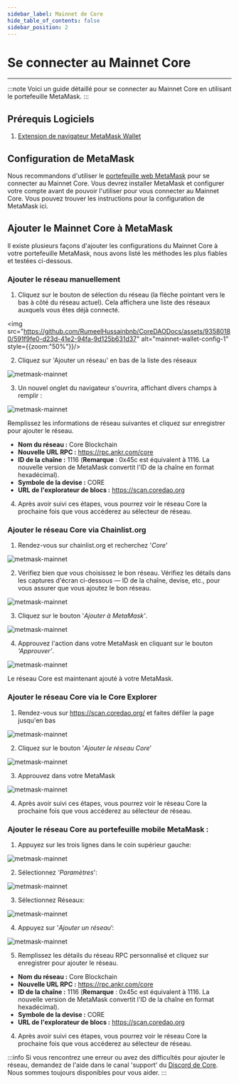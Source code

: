 ```yaml
---
sidebar_label: Mainnet de Core
hide_table_of_contents: false
sidebar_position: 2
---
```


# Se connecter au Mainnet Core

---

:::note
Voici un guide détaillé pour se connecter au Mainnet Core en utilisant le portefeuille MetaMask.
:::

## Prérequis Logiciels

1. [Extension de navigateur MetaMask Wallet](https://metamask.io/)

## Configuration de MetaMask

Nous recommandons d'utiliser le [portefeuille web MetaMask](https://metamask.io/) pour se connecter au Mainnet Core. Vous devrez installer MetaMask et configurer votre compte avant de pouvoir l'utiliser pour vous connecter au Mainnet Core. Vous pouvez trouver les instructions pour la configuration de MetaMask ici.

## Ajouter le Mainnet Core à MetaMask

Il existe plusieurs façons d'ajouter les configurations du Mainnet Core à votre portefeuille MetaMask, nous avons listé les méthodes les plus fiables et testées ci-dessous.

### Ajouter le réseau manuellement

1. Cliquez sur le bouton de sélection du réseau (la flèche pointant vers le bas à côté du réseau actuel). Cela affichera une liste des réseaux auxquels vous êtes déjà connecté.

<img src="https://github.com/RumeelHussainbnb/CoreDAODocs/assets/93580180/591f9fe0-d23d-41e2-94fa-9d125b631d37" alt="mainnet-wallet-config-1" style={{zoom:"50%"}}/>

2. Cliquez sur 'Ajouter un réseau' en bas de la liste des réseaux

![metmask-mainnet](../../../../../static/img/miannet-wallet-config/mainnet-wallet-config-2.webp)

3. Un nouvel onglet du navigateur s'ouvrira, affichant divers champs à remplir :

![metmask-mainnet](../../../../../static/img/miannet-wallet-config/mainnet-wallet-config-3.webp)

Remplissez les informations de réseau suivantes et cliquez sur enregistrer pour ajouter le réseau.

- **Nom du réseau :** Core Blockchain
- **Nouvelle URL RPC :** https://rpc.ankr.com/core
- **ID de la chaîne :** 1116 (**Remarque** : 0x45c est équivalent à 1116. La nouvelle version de MetaMask convertit l'ID de la chaîne en format hexadécimal).
- **Symbole de la devise :** CORE
- **URL de l'explorateur de blocs :** https://scan.coredao.org

4. Après avoir suivi ces étapes, vous pourrez voir le réseau Core la prochaine fois que vous accéderez au sélecteur de réseau.

### Ajouter le réseau Core via Chainlist.org

1. Rendez-vous sur chainlist.org et recherchez '_Core_’

![metmask-mainnet](../../../../../static/img/miannet-wallet-config/mainnet-wallet-config-4.webp)

2. Vérifiez bien que vous choisissez le bon réseau. Vérifiez les détails dans les captures d'écran ci-dessous — ID de la chaîne, devise, etc., pour vous assurer que vous ajoutez le bon réseau.

![metmask-mainnet](../../../../../static/img/miannet-wallet-config/mainnet-wallet-config-6.webp)

3. Cliquez sur le bouton '_Ajouter à MetaMask'_.

![metmask-mainnet](../../../../../static/img/miannet-wallet-config/mainnet-wallet-config-7.webp)

4. Approuvez l'action dans votre MetaMask en cliquant sur le bouton _'Approuver’_.

![metmask-mainnet](../../../../../static/img/miannet-wallet-config/mainnet-wallet-config-8.webp)

Le réseau Core est maintenant ajouté à votre MetaMask.

### Ajouter le réseau Core via le Core Explorer

1. Rendez-vous sur https://scan.coredao.org/ et faites défiler la page jusqu'en bas

![metmask-mainnet](../../../../../static/img/miannet-wallet-config/mainnet-wallet-config-9.webp)

2. Cliquez sur le bouton '_Ajouter le réseau Core_’

![metmask-mainnet](../../../../../static/img/miannet-wallet-config/mainnet-wallet-config-10.webp)

3. Approuvez dans votre MetaMask

![metmask-mainnet](../../../../../static/img/miannet-wallet-config/mainnet-wallet-config-11.webp)

4. Après avoir suivi ces étapes, vous pourrez voir le réseau Core la prochaine fois que vous accéderez au sélecteur de réseau.

### Ajouter le réseau Core au portefeuille mobile MetaMask :

1. Appuyez sur les trois lignes dans le coin supérieur gauche:

![metmask-mainnet](../../../../../static/img/miannet-wallet-config/mainnet-wallet-config-12.webp)

2. Sélectionnez _'Paramètres_':

![metmask-mainnet](../../../../../static/img/miannet-wallet-config/mainnet-wallet-config-13.webp)

3. Sélectionnez Réseaux:

![metmask-mainnet](../../../../../static/img/miannet-wallet-config/mainnet-wallet-config-14.webp)

4. Appuyez sur '_Ajouter un réseau_’:

![metmask-mainnet](../../../../../static/img/miannet-wallet-config/mainnet-wallet-config-15.webp)

5. Remplissez les détails du réseau RPC personnalisé et cliquez sur enregistrer pour ajouter le réseau.

- **Nom du réseau :** Core Blockchain
- **Nouvelle URL RPC :** https://rpc.ankr.com/core
- **ID de la chaîne :** 1116 (**Remarque** : 0x45c est équivalent à 1116. La nouvelle version de MetaMask convertit l'ID de la chaîne en format hexadécimal).
- **Symbole de la devise :** CORE
- **URL de l'explorateur de blocs :** https://scan.coredao.org

4. Après avoir suivi ces étapes, vous pourrez voir le réseau Core la prochaine fois que vous accéderez au sélecteur de réseau.

:::info
Si vous rencontrez une erreur ou avez des difficultés pour ajouter le réseau, demandez de l'aide dans le canal 'support' du [Discord de Core](https://discord.gg/coredao). Nous sommes toujours disponibles pour vous aider.
:::
